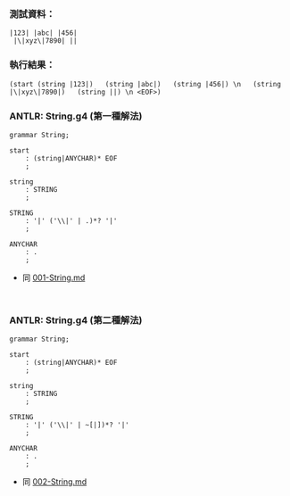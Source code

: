 
### 測試資料：
```
|123| |abc| |456|
 |\|xyz\|7890| ||
```

### 執行結果：
```
(start (string |123|)   (string |abc|)   (string |456|) \n   (string |\|xyz\|7890|)   (string ||) \n <EOF>)
```

### ANTLR: String.g4 (第一種解法)
```g4
grammar String;

start
	: (string|ANYCHAR)* EOF
	;

string
	: STRING
	;

STRING
	: '|' ('\\|' | .)*? '|'
	;

ANYCHAR
	: .
	;
```
- 同 [001-String.md](../example/001-String.md)

<br>

### ANTLR: String.g4 (第二種解法)
```g4
grammar String;

start
	: (string|ANYCHAR)* EOF
	;

string
	: STRING
	;

STRING
	: '|' ('\\|' | ~[|])*? '|'
	;

ANYCHAR
	: .
	;
```
- 同 [002-String.md](../example/002-String.md)

